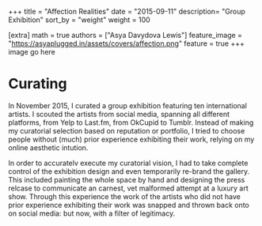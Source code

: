 +++
title = "Affection Realities"
date = "2015-09-11"
description= "Group Exhibition"
sort_by = "weight"
weight = 100

[extra]
math = true
authors = ["Asya Davydova Lewis"]
feature_image = "https://asyaplugged.in/assets/covers/affection.png"
feature = true
+++
image go here

<!-- more -->


# Curating
In November 2015, I curated a group exhibition featuring ten international artists. I scouted the artists from social media, spanning all different platforms, from Yelp to Last.fm, from OkCupid to Tumblr. Instead of making my curatorial selection based on reputation or portfolio, I tried to choose people without (much) prior experience exhibiting their work, relying on my online aesthetic intution. 

In order to accuratelv execute my curatorial vision, I had to take
complete control of the exhibition design and even temporarily re-brand the gallery. This included painting the whole space by
hand and designing the press relcase to communicate an carnest, vet malformed attempt at a luxury art show.
Through this experience the work of the artists who did not have prior experience exhibiting their work was snapped and thrown back onto on social media: but now, with a filter of legitimacy.



